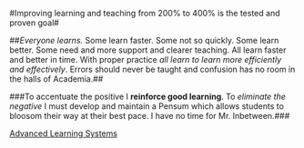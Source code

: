 
#Improving learning and teaching from 200% to 400% is the tested and proven goal#

##*Everyone learns.* Some learn faster. Some not so quickly. Some learn better. Some need and more support and clearer teaching. All learn faster and better in time. With proper practice *all learn to learn more efficiently and effectively*. Errors should never be taught and confusion has no room in the halls of Academia.##

###To accentuate the positive I **reinforce good learning**. To *eliminate the negative* I must develop and maintain a Pensum which allows students to bloosom their way at their best pace. I have no time for Mr. Inbetween.###


[Advanced Learning Systems](https://drjmaranda.github.io/Advanced-Learning-System/)
